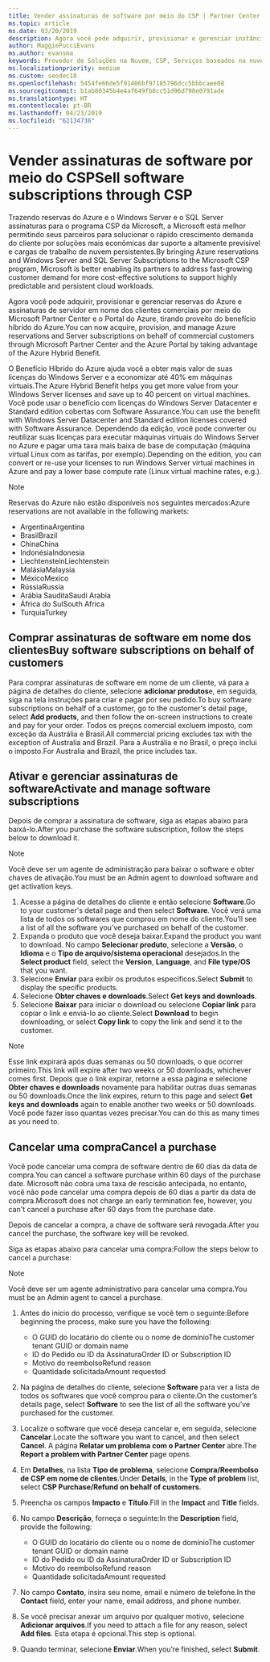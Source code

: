 ```yaml
---
title: Vender assinaturas de software por meio do CSP | Partner Center
ms.topic: article
ms.date: 03/20/2019
description: Agora você pode adquirir, provisionar e gerenciar instâncias reservadas do Azure e assinaturas de servidor em nome dos clientes comerciais por meio do Microsoft Partner Center e do Portal do Azure tirando proveito do Benefício Híbrido do Azure.
author: MaggiePucciEvans
ms.author: evansma
keywords: Provedor de Soluções na Nuvem, CSP, Serviços baseados na nuvem, Azure, Azure RI, Windows Server, SQL Server, assinaturas de software
ms.localizationpriority: medium
ms.custom: seodec18
ms.openlocfilehash: 5454fe66de5f91406bf97185796dcc5bbbcaee08
ms.sourcegitcommit: b1ab80345b4e4af649fb8cc51d96d798e0791ade
ms.translationtype: HT
ms.contentlocale: pt-BR
ms.lasthandoff: 04/23/2019
ms.locfileid: "62134736"
---
```

# <a name="sell-software-subscriptions-through-csp"></a><span data-ttu-id="af2b9-104">Vender assinaturas de software por meio do CSP</span><span class="sxs-lookup"><span data-stu-id="af2b9-104">Sell software subscriptions through CSP</span></span>

<span data-ttu-id="af2b9-105">Trazendo reservas do Azure e o Windows Server e o SQL Server assinaturas para o programa CSP da Microsoft, a Microsoft está melhor permitindo seus parceiros para solucionar o rápido crescimento demanda do cliente por soluções mais econômicas dar suporte a altamente previsível e cargas de trabalho de nuvem persistentes.</span><span class="sxs-lookup"><span data-stu-id="af2b9-105">By bringing Azure reservations and Windows Server and SQL Server Subscriptions to the Microsoft CSP program, Microsoft is better enabling its partners to address fast-growing customer demand for more cost-effective solutions to support highly predictable and persistent cloud workloads.</span></span> 

<span data-ttu-id="af2b9-106">Agora você pode adquirir, provisionar e gerenciar reservas do Azure e assinaturas de servidor em nome dos clientes comerciais por meio do Microsoft Partner Center e o Portal do Azure, tirando proveito do benefício híbrido do Azure.</span><span class="sxs-lookup"><span data-stu-id="af2b9-106">You can now acquire, provision, and manage Azure reservations and Server subscriptions on behalf of commercial customers through Microsoft Partner Center and the Azure Portal by taking advantage of the Azure Hybrid Benefit.</span></span> 

<span data-ttu-id="af2b9-107">O Benefício Híbrido do Azure ajuda você a obter mais valor de suas licenças do Windows Server e a economizar até 40% em máquinas virtuais.</span><span class="sxs-lookup"><span data-stu-id="af2b9-107">The Azure Hybrid Benefit helps you get more value from your Windows Server licenses and save up to 40 percent on virtual machines.</span></span> <span data-ttu-id="af2b9-108">Você pode usar o benefício com licenças do Windows Server Datacenter e Standard edition cobertas com Software Assurance.</span><span class="sxs-lookup"><span data-stu-id="af2b9-108">You can use the benefit with Windows Server Datacenter and Standard edition licenses covered with Software Assurance.</span></span> <span data-ttu-id="af2b9-109">Dependendo da edição, você pode converter ou reutilizar suas licenças para executar máquinas virtuais do Windows Server no Azure e pagar uma taxa mais baixa de base de computação (máquina virtual Linux com as tarifas, por exemplo).</span><span class="sxs-lookup"><span data-stu-id="af2b9-109">Depending on the edition, you can convert or re-use your licenses to run Windows Server virtual machines in Azure and pay a lower base compute rate (Linux virtual machine rates, e.g.).</span></span>

> [!NOTE]  
> <span data-ttu-id="af2b9-110">Reservas do Azure não estão disponíveis nos seguintes mercados:</span><span class="sxs-lookup"><span data-stu-id="af2b9-110">Azure reservations are not available in the following markets:</span></span>  
> * <span data-ttu-id="af2b9-111">Argentina</span><span class="sxs-lookup"><span data-stu-id="af2b9-111">Argentina</span></span>
> * <span data-ttu-id="af2b9-112">Brasil</span><span class="sxs-lookup"><span data-stu-id="af2b9-112">Brazil</span></span>
> * <span data-ttu-id="af2b9-113">China</span><span class="sxs-lookup"><span data-stu-id="af2b9-113">China</span></span>
> * <span data-ttu-id="af2b9-114">Indonésia</span><span class="sxs-lookup"><span data-stu-id="af2b9-114">Indonesia</span></span>
> * <span data-ttu-id="af2b9-115">Liechtenstein</span><span class="sxs-lookup"><span data-stu-id="af2b9-115">Liechtenstein</span></span>
> * <span data-ttu-id="af2b9-116">Malásia</span><span class="sxs-lookup"><span data-stu-id="af2b9-116">Malaysia</span></span>
> * <span data-ttu-id="af2b9-117">México</span><span class="sxs-lookup"><span data-stu-id="af2b9-117">Mexico</span></span>
> * <span data-ttu-id="af2b9-118">Rússia</span><span class="sxs-lookup"><span data-stu-id="af2b9-118">Russia</span></span>
> * <span data-ttu-id="af2b9-119">Arábia Saudita</span><span class="sxs-lookup"><span data-stu-id="af2b9-119">Saudi Arabia</span></span>
> * <span data-ttu-id="af2b9-120">África do Sul</span><span class="sxs-lookup"><span data-stu-id="af2b9-120">South Africa</span></span>
> * <span data-ttu-id="af2b9-121">Turquia</span><span class="sxs-lookup"><span data-stu-id="af2b9-121">Turkey</span></span>

<!--March 20, 2019 - this list of countries was correct as of today. Maggie last updated the list according to FAREAST\v-pubobb in bug 20907186.
-->

## <a name="buy-software-subscriptions-on-behalf-of-customers"></a><span data-ttu-id="af2b9-122">Comprar assinaturas de software em nome dos clientes</span><span class="sxs-lookup"><span data-stu-id="af2b9-122">Buy software subscriptions on behalf of customers</span></span>

<span data-ttu-id="af2b9-123">Para comprar assinaturas de software em nome de um cliente, vá para a página de detalhes do cliente, selecione **adicionar produtos**e, em seguida, siga na tela instruções para criar e pagar por seu pedido.</span><span class="sxs-lookup"><span data-stu-id="af2b9-123">To buy software subscriptions on behalf of a customer, go to the customer's detail page, select **Add products**, and then follow the on-screen instructions to create and pay for your order.</span></span> <span data-ttu-id="af2b9-124">Todos os preços comercial excluem imposto, com exceção da Austrália e Brasil.</span><span class="sxs-lookup"><span data-stu-id="af2b9-124">All commercial pricing excludes tax with the exception of Australia and Brazil.</span></span> <span data-ttu-id="af2b9-125">Para a Austrália e no Brasil, o preço inclui o imposto.</span><span class="sxs-lookup"><span data-stu-id="af2b9-125">For Australia and Brazil, the price includes tax.</span></span>

## <a name="activate-and-manage-software-subscriptions"></a><span data-ttu-id="af2b9-126">Ativar e gerenciar assinaturas de software</span><span class="sxs-lookup"><span data-stu-id="af2b9-126">Activate and manage software subscriptions</span></span>

<span data-ttu-id="af2b9-127">Depois de comprar a assinatura de software, siga as etapas abaixo para baixá-lo.</span><span class="sxs-lookup"><span data-stu-id="af2b9-127">After you purchase the software subscription, follow the steps below to download it.</span></span>

>[!NOTE]
><span data-ttu-id="af2b9-128">Você deve ser um agente de administração para baixar o software e obter chaves de ativação.</span><span class="sxs-lookup"><span data-stu-id="af2b9-128">You must be an Admin agent to download software and get activation keys.</span></span>

1. <span data-ttu-id="af2b9-129">Acesse a página de detalhes do cliente e então selecione **Software**.</span><span class="sxs-lookup"><span data-stu-id="af2b9-129">Go to your customer's detail page and then select **Software**.</span></span> <span data-ttu-id="af2b9-130">Você verá uma lista de todos os softwares que comprou em nome do cliente.</span><span class="sxs-lookup"><span data-stu-id="af2b9-130">You’ll see a list of all the software you’ve purchased on behalf of the customer.</span></span> 
2.  <span data-ttu-id="af2b9-131">Expanda o produto que você deseja baixar.</span><span class="sxs-lookup"><span data-stu-id="af2b9-131">Expand the product you want to download.</span></span> <span data-ttu-id="af2b9-132">No campo **Selecionar produto**, selecione a **Versão**, o **Idioma** e o **Tipo de arquivo/sistema operacional** desejados.</span><span class="sxs-lookup"><span data-stu-id="af2b9-132">In the **Select product** field, select the **Version**, **Language**, and **File type/OS** that you want.</span></span> 
3.  <span data-ttu-id="af2b9-133">Selecione **Enviar** para exibir os produtos específicos.</span><span class="sxs-lookup"><span data-stu-id="af2b9-133">Select **Submit** to display the specific products.</span></span> 
4.  <span data-ttu-id="af2b9-134">Selecione **Obter chaves e downloads**.</span><span class="sxs-lookup"><span data-stu-id="af2b9-134">Select **Get keys and downloads**.</span></span> 
5.  <span data-ttu-id="af2b9-135">Selecione **Baixar** para iniciar o download ou selecione **Copiar link** para copiar o link e enviá-lo ao cliente.</span><span class="sxs-lookup"><span data-stu-id="af2b9-135">Select **Download** to begin downloading, or select **Copy link** to copy the link and send it to the customer.</span></span> 

>[!NOTE]
><span data-ttu-id="af2b9-136">Esse link expirará após duas semanas ou 50 downloads, o que ocorrer primeiro.</span><span class="sxs-lookup"><span data-stu-id="af2b9-136">This link will expire after two weeks or 50 downloads, whichever comes first.</span></span> <span data-ttu-id="af2b9-137">Depois que o link expirar, retorne a essa página e selecione **Obter chaves e downloads** novamente para habilitar outras duas semanas ou 50 downloads.</span><span class="sxs-lookup"><span data-stu-id="af2b9-137">Once the link expires, return to this page and select **Get keys and downloads** again to enable another two weeks or 50 downloads.</span></span> <span data-ttu-id="af2b9-138">Você pode fazer isso quantas vezes precisar.</span><span class="sxs-lookup"><span data-stu-id="af2b9-138">You can do this as many times as you need to.</span></span> 

## <a name="cancel-a-purchase"></a><span data-ttu-id="af2b9-139">Cancelar uma compra</span><span class="sxs-lookup"><span data-stu-id="af2b9-139">Cancel a purchase</span></span>

<span data-ttu-id="af2b9-140">Você pode cancelar uma compra de software dentro de 60 dias da data de compra.</span><span class="sxs-lookup"><span data-stu-id="af2b9-140">You can cancel a software purchase within 60 days of the purchase date.</span></span> <span data-ttu-id="af2b9-141">Microsoft não cobra uma taxa de rescisão antecipada, no entanto, você não pode cancelar uma compra depois de 60 dias a partir da data de compra.</span><span class="sxs-lookup"><span data-stu-id="af2b9-141">Microsoft does not charge an early termination fee, however, you can't cancel a purchase after 60 days from the purchase date.</span></span>

<span data-ttu-id="af2b9-142">Depois de cancelar a compra, a chave de software será revogada.</span><span class="sxs-lookup"><span data-stu-id="af2b9-142">After you cancel the purchase, the software key will be revoked.</span></span> 

<span data-ttu-id="af2b9-143">Siga as etapas abaixo para cancelar uma compra:</span><span class="sxs-lookup"><span data-stu-id="af2b9-143">Follow the steps below to cancel a purchase:</span></span>

>[!NOTE]
><span data-ttu-id="af2b9-144">Você deve ser um agente administrativo para cancelar uma compra.</span><span class="sxs-lookup"><span data-stu-id="af2b9-144">You must be an Admin agent to cancel a purchase.</span></span> 

1.  <span data-ttu-id="af2b9-145">Antes do início do processo, verifique se você tem o seguinte:</span><span class="sxs-lookup"><span data-stu-id="af2b9-145">Before beginning the process, make sure you have the following:</span></span>
    -   <span data-ttu-id="af2b9-146">O GUID do locatário do cliente ou o nome de domínio</span><span class="sxs-lookup"><span data-stu-id="af2b9-146">The customer tenant GUID or domain name</span></span>
    -   <span data-ttu-id="af2b9-147">ID do Pedido ou ID da Assinatura</span><span class="sxs-lookup"><span data-stu-id="af2b9-147">Order ID or Subscription ID</span></span>
    -   <span data-ttu-id="af2b9-148">Motivo do reembolso</span><span class="sxs-lookup"><span data-stu-id="af2b9-148">Refund reason</span></span>
    -   <span data-ttu-id="af2b9-149">Quantidade solicitada</span><span class="sxs-lookup"><span data-stu-id="af2b9-149">Amount requested</span></span>

2.  <span data-ttu-id="af2b9-150">Na página de detalhes do cliente, selecione **Software** para ver a lista de todos os softwares que você comprou para o cliente.</span><span class="sxs-lookup"><span data-stu-id="af2b9-150">On the customer’s details page, select **Software** to see the list of all the software you’ve purchased for the customer.</span></span> 

3.  <span data-ttu-id="af2b9-151">Localize o software que você deseja cancelar e, em seguida, selecione **Cancelar**.</span><span class="sxs-lookup"><span data-stu-id="af2b9-151">Locate the software you want to cancel, and then select **Cancel**.</span></span> <span data-ttu-id="af2b9-152">A página **Relatar um problema com o Partner Center** abre.</span><span class="sxs-lookup"><span data-stu-id="af2b9-152">The **Report a problem with Partner Center** page opens.</span></span> 

4.  <span data-ttu-id="af2b9-153">Em **Detalhes**, na lista **Tipo de problema**, selecione **Compra/Reembolso de CSP em nome de clientes**.</span><span class="sxs-lookup"><span data-stu-id="af2b9-153">Under **Details**, in the **Type of problem** list, select **CSP Purchase/Refund on behalf of customers**.</span></span>

5.  <span data-ttu-id="af2b9-154">Preencha os campos **Impacto** e **Título**.</span><span class="sxs-lookup"><span data-stu-id="af2b9-154">Fill in the **Impact** and **Title** fields.</span></span> 

6.  <span data-ttu-id="af2b9-155">No campo **Descrição**, forneça o seguinte:</span><span class="sxs-lookup"><span data-stu-id="af2b9-155">In the **Description** field, provide the following:</span></span> 
    -   <span data-ttu-id="af2b9-156">O GUID do locatário do cliente ou o nome de domínio</span><span class="sxs-lookup"><span data-stu-id="af2b9-156">The customer tenant GUID or domain name</span></span>
    -   <span data-ttu-id="af2b9-157">ID do Pedido ou ID da Assinatura</span><span class="sxs-lookup"><span data-stu-id="af2b9-157">Order ID or Subscription ID</span></span>
    -   <span data-ttu-id="af2b9-158">Motivo do reembolso</span><span class="sxs-lookup"><span data-stu-id="af2b9-158">Refund reason</span></span>
    -   <span data-ttu-id="af2b9-159">Quantidade solicitada</span><span class="sxs-lookup"><span data-stu-id="af2b9-159">Amount requested</span></span>

7.  <span data-ttu-id="af2b9-160">No campo **Contato**, insira seu nome, email e número de telefone.</span><span class="sxs-lookup"><span data-stu-id="af2b9-160">In the **Contact** field, enter your name, email address, and phone number.</span></span> 

8.  <span data-ttu-id="af2b9-161">Se você precisar anexar um arquivo por qualquer motivo, selecione **Adicionar arquivos**.</span><span class="sxs-lookup"><span data-stu-id="af2b9-161">If you need to attach a file for any reason, select **Add files**.</span></span> <span data-ttu-id="af2b9-162">Esta etapa é opcional.</span><span class="sxs-lookup"><span data-stu-id="af2b9-162">This step is optional.</span></span> 

9.  <span data-ttu-id="af2b9-163">Quando terminar, selecione **Enviar**.</span><span class="sxs-lookup"><span data-stu-id="af2b9-163">When you’re finished, select **Submit**.</span></span>
